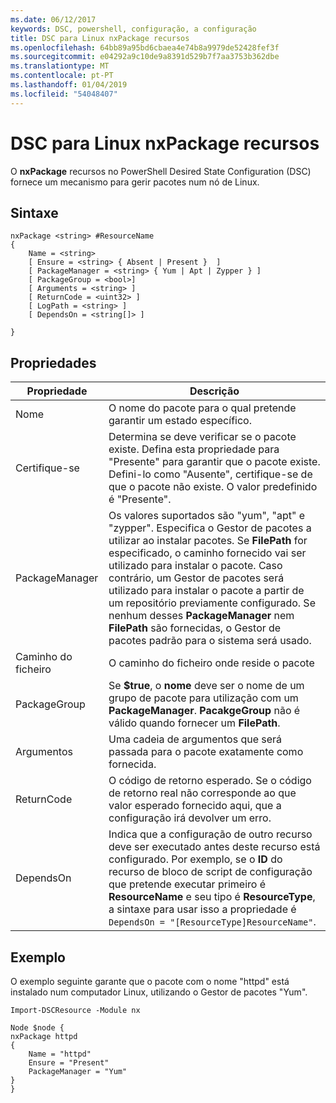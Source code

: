 ```yaml
---
ms.date: 06/12/2017
keywords: DSC, powershell, configuração, a configuração
title: DSC para Linux nxPackage recursos
ms.openlocfilehash: 64bb89a95bd6cbaea4e74b8a9979de52428fef3f
ms.sourcegitcommit: e04292a9c10de9a8391d529b7f7aa3753b362dbe
ms.translationtype: MT
ms.contentlocale: pt-PT
ms.lasthandoff: 01/04/2019
ms.locfileid: "54048407"
---
```

# <a name="dsc-for-linux-nxpackage-resource"></a>DSC para Linux nxPackage recursos

O **nxPackage** recursos no PowerShell Desired State Configuration (DSC) fornece um mecanismo para gerir pacotes num nó de Linux.

## <a name="syntax"></a>Sintaxe

```
nxPackage <string> #ResourceName
{
    Name = <string>
    [ Ensure = <string> { Absent | Present }  ]
    [ PackageManager = <string> { Yum | Apt | Zypper } ]
    [ PackageGroup = <bool>]
    [ Arguments = <string> ]
    [ ReturnCode = <uint32> ]
    [ LogPath = <string> ]
    [ DependsOn = <string[]> ]

}
```

## <a name="properties"></a>Propriedades

|  Propriedade |  Descrição |
|---|---|
| Nome| O nome do pacote para o qual pretende garantir um estado específico.|
| Certifique-se| Determina se deve verificar se o pacote existe. Defina esta propriedade para "Presente" para garantir que o pacote existe. Defini-lo como "Ausente", certifique-se de que o pacote não existe. O valor predefinido é "Presente".|
| PackageManager| Os valores suportados são "yum", "apt" e "zypper". Especifica o Gestor de pacotes a utilizar ao instalar pacotes. Se **FilePath** for especificado, o caminho fornecido vai ser utilizado para instalar o pacote. Caso contrário, um Gestor de pacotes será utilizado para instalar o pacote a partir de um repositório previamente configurado. Se nenhum desses **PackageManager** nem **FilePath** são fornecidas, o Gestor de pacotes padrão para o sistema será usado.|
| Caminho do ficheiro| O caminho do ficheiro onde reside o pacote|
| PackageGroup| Se **$true**, o **nome** deve ser o nome de um grupo de pacote para utilização com um **PackageManager**. **PacakgeGroup** não é válido quando fornecer um **FilePath**.|
| Argumentos| Uma cadeia de argumentos que será passada para o pacote exatamente como fornecida.|
| ReturnCode| O código de retorno esperado. Se o código de retorno real não corresponde ao que valor esperado fornecido aqui, que a configuração irá devolver um erro.|
| DependsOn | Indica que a configuração de outro recurso deve ser executado antes deste recurso está configurado. Por exemplo, se o **ID** do recurso de bloco de script de configuração que pretende executar primeiro é **ResourceName** e seu tipo é **ResourceType**, a sintaxe para usar isso a propriedade é `DependsOn = "[ResourceType]ResourceName"`.|

## <a name="example"></a>Exemplo

O exemplo seguinte garante que o pacote com o nome "httpd" está instalado num computador Linux, utilizando o Gestor de pacotes "Yum".

```
Import-DSCResource -Module nx

Node $node {
nxPackage httpd
{
    Name = "httpd"
    Ensure = "Present"
    PackageManager = "Yum"
}
}
```